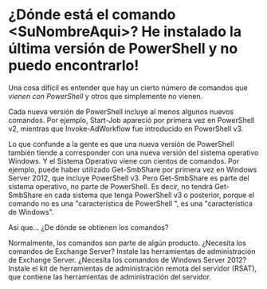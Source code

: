 # ¿Dónde está el comando \<SuNombreAqui\>? He instalado la última versión de PowerShell y no puedo encontrarlo!

Una cosa difícil es entender que hay un cierto número de comandos que _vienen con PowerShell_ y otros que simplemente no vienen.

Cada nueva versión de PowerShell incluye al menos algunos nuevos comandos. Por ejemplo, Start-Job apareció por primera vez en PowerShell v2, mientras que Invoke-AdWorkflow fue introducido en PowerShell v3.

Lo que confunde a la gente es que una nueva versión de PowerShell también tiende a corresponder con una nueva versión del sistema operativo Windows. Y el Sistema Operativo viene con cientos de comandos. Por ejemplo, puede haber utilizado Get-SmbShare por primera vez en Windows Server 2012, que incluye PowerShell v3. Pero Get-SmbShare es parte del sistema operativo, no parte de PowerShell. Es decir, no tendrá Get-SmbShare en cada sistema que tenga PowerShell v3 o posterior, porque el comando no es una "característica de PowerShell ", es una "característica de Windows".

Así que… ¿De dónde se obtienen los comandos?

Normalmente, los comandos son parte de algún producto. ¿Necesita los comandos de Exchange Server? Instale las herramientas de administración de Exchange Server. ¿Necesita los comandos de Windows Server 2012? Instale el kit de herramientas de administración remota del servidor (RSAT), que contiene las herramientas de administración del servidor.
